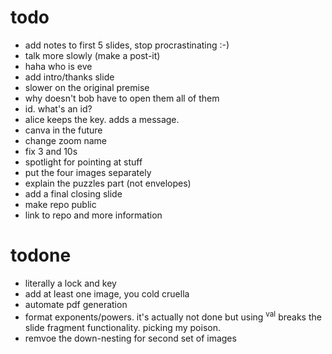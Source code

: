 # todo
- add notes to first 5 slides, stop procrastinating :-)
- talk more slowly (make a post-it)
- haha who is eve
- add intro/thanks slide
- slower on the original premise
- why doesn't bob have to open them all of them
- id. what's an id?
- alice keeps the key. adds a message.
- canva in the future
- change zoom name
- fix 3 and 10s
- spotlight for pointing at stuff
- put the four images separately
- explain the puzzles part (not envelopes)
- add a final closing slide
- make repo public
- link to repo and more information


# todone
- literally a lock and key
- add at least one image, you cold cruella
- automate pdf generation
- format exponents/powers. it's actually not done but using <sup>val</sup> breaks the slide fragment functionality. picking my poison.
- remvoe the down-nesting for second set of images
